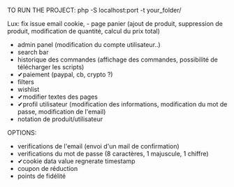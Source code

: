 TO RUN THE PROJECT: php -S localhost:port -t your_folder/

Lux: fix issue email cookie, - page panier (ajout de produit, suppression de produit, modification de quantité, calcul du prix total) 

- admin panel (modification du compte utilisateur..)
- search bar
- historique des commandes (affichage des commandes, possibilité de télécharger les scripts)
- ✔paiement (paypal, cb, crypto ?)
- filters
- wishlist
- ✔modifier textes des pages
- ✔profil utilisateur (modification des informations, modification du mot de passe, modification de l'email)
- notation de produit/utilisateur

OPTIONS:
- verifications de l'email (envoi d'un mail de confirmation)
- verifications du mot de passe (8 caractères, 1 majuscule, 1 chiffre)
- ✔cookie data value regnerate timestamp
- coupon de réduction
- points de fidélité